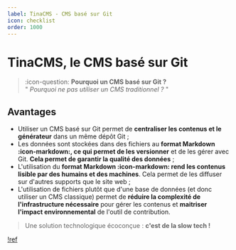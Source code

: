 ```yaml
---
label: TinaCMS - CMS basé sur Git
icon: checklist
order: 1000
---
```


# TinaCMS, le CMS basé sur Git

> :icon-question: **Pourquoi un CMS basé sur Git ?**  
> " _Pourquoi ne pas utiliser un CMS traditionnel ?_ "

## Avantages

- Utiliser un CMS basé sur Git permet de **centraliser les contenus et le générateur** dans un même dépôt Git&nbsp;;
- Les données sont stockées dans des fichiers au **format Markdown :icon-markdown:, ce qui permet de les versionner** et de les gérer avec Git. **Cela permet de garantir la qualité des données**&nbsp;;
- L'utilisation du **format Markdown :icon-markdown: rend les contenus lisible par des humains et des machines**. Cela permet de les diffuser sur d'autres supports que le site web&nbsp;;
- L'utilisation de fichiers plutôt que d'une base de données (et donc utiliser un CMS classique) permet de **réduire la complexité de l'infrastructure nécessaire** pour gérer les contenus et **maitriser l'impact environnemental** de l'outil de contribution.

> Une solution technologique écoconçue : **c'est de la slow tech !**

[!ref](./1-generateur-de-site.md)
